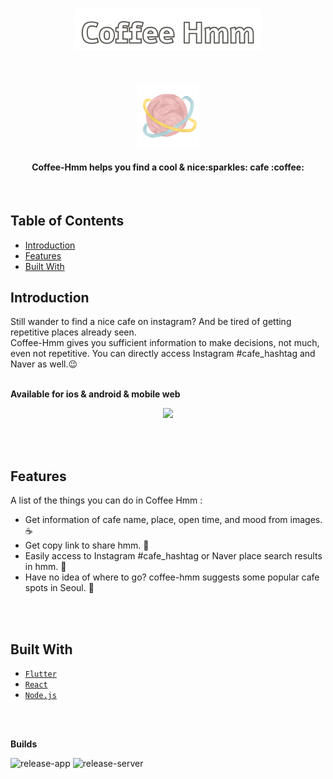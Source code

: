 <h1 align="center">
  <a href="https://coffee-hmm.inhibitor.io/">
    <img alt="logo" src="https://github.com/jyuunnii/coffee-hmm/blob/master/public/images/coffee_hmm_logo.png" width="300"></h1><br>
  </a>
<p align="center">
  <a href="https://coffee-hmm.inhibitor.io/">
    <img alt="coffee-hmm" src="https://github.com/jyuunnii/coffee-hmm/blob/master/public/images/icon7.png" width="100">
  </a>
</p>


<h4 align="center" >Coffee-Hmm helps you find a cool & nice:sparkles: cafe :coffee: </h4><br>


## Table of Contents

- [Introduction](#introduction)
- [Features](#features)
- [Built With](#built-with)


## Introduction
  Still wander to find a nice cafe on instagram? And be tired of getting repetitive places already seen.<br>
  Coffee-Hmm gives you sufficient information to make decisions, not much, even not repetitive. You can directly access Instagram #cafe_hashtag and Naver as well.:wink: <br><br>

**Available for ios & android & mobile web**

<p align="center">
  <img src="https://coffee-hmm-image.s3.ap-northeast-2.amazonaws.com/coffeehmm_service.png">
</p>
<br>
<br>

## Features
A list of the things you can do in Coffee Hmm :

* Get information of cafe name, place, open time, and mood from images. :coffee:
* Get copy link to share hmm. :link:
* Easily access to Instagram #cafe_hashtag or Naver place search results in hmm. :rocket:
* Have no idea of where to go? coffee-hmm suggests some popular cafe spots in Seoul. :gift:
<br>
<br>

## Built With
* [`Flutter`](https://www.flutter.dev/)
* [`React`](https://reactjs.org/)
* [`Node.js`](https://nodejs.org/)

<br>
<br>

**Builds**

![release-app](https://github.com/inhibitor1217/coffee-hmm/workflows/release-app/badge.svg)
![release-server](https://github.com/inhibitor1217/coffee-hmm/workflows/release-server/badge.svg)

